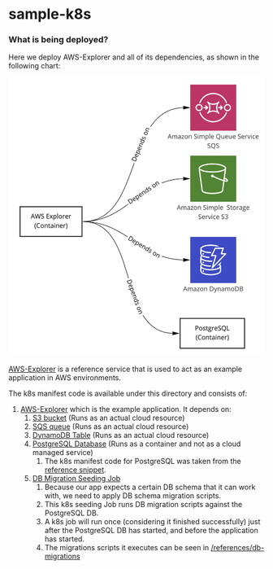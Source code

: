 # sample-k8s

### What is being deployed?
Here we deploy AWS-Explorer and all of its dependencies, as shown in the following chart:

![](../../../references/aws-explorer/media/chart.png)

[AWS-Explorer](../../../references/aws-explorer) is a reference service that is used to act as an example application in AWS environments.

The k8s manifest code is available under this directory and consists of:
1. [AWS-Explorer](explorer.yaml) which is the example application. It depends on:
    1. [S3 bucket](s3.yaml) (Runs as an actual cloud resource)
    2. [SQS queue](sqs.yaml) (Runs as an actual cloud resource)
    3. [DynamoDB Table](dynamodb.yaml) (Runs as an actual cloud resource)
    4. [PostgreSQL Database](postgresql.yaml) (Runs as a container and not as a cloud managed service)
        1. The k8s manifest code for PostgreSQL was taken from the [reference snippet](../../../references/kubernetes/database-containers/postgresql.yaml).
    5. [DB Migration Seeding Job](seeding.yaml)
        1. Because our app expects a certain DB schema that it can work with, we need to apply DB schema migration scripts.
        2. This k8s seeding Job runs DB migration scripts against the PostgreSQL DB.
        3. A k8s job will run once (considering it finished successfully) just after the PostgreSQL DB has started, and before the application has started.
        4. The migrations scripts it executes can be seen in [/references/db-migrations](../../../references/db-migrations)
